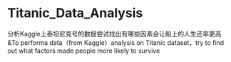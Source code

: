 # Titanic_Data_Analysis

分析Kaggle上泰坦尼克号的数据尝试找出有哪些因素会让船上的人生还率更高&To performa data（from Kaggle）analysis on Titanic dataset，try to find out what factors made people more likely to survive 
